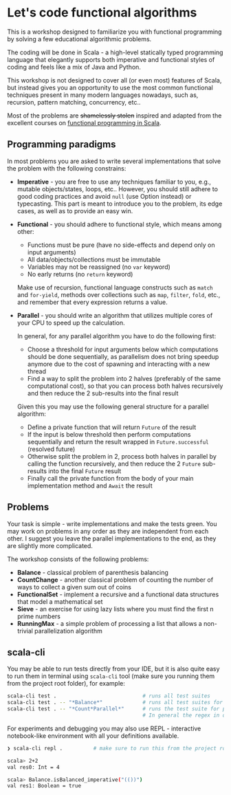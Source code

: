 # Let's code functional algorithms

This is a workshop designed to familiarize you with functional programming by solving a few educational algorithmic problems.

The coding will be done in Scala - a high-level statically typed programming language that elegantly supports both imperative and functional styles of coding and feels like a mix of Java and Python.

This workshop is not designed to cover all (or even most) features of Scala, but instead gives you an opportunity to use the most common functional techniques present in many modern languages nowadays, such as, recursion, pattern matching, concurrency, etc..

Most of the problems are ~~shamelessly stolen~~ inspired and adapted from the excellent courses on [functional programming in Scala](https://www.coursera.org/specializations/scala).


## Programming paradigms

In most problems you are asked to write several implementations that solve the problem with the following constrains:

  - **Imperative** - you are free to use any techniques familiar to you, e.g., mutable objects/states, loops, etc..
    However, you should still adhere to good coding practices and avoid `null` (use Option instead) or typecasting.
    This part is meant to introduce you to the problem, its edge cases, as well as to provide an easy win.

  - **Functional** - you should adhere to functional style, which means among other:
    - Functions must be pure (have no side-effects and depend only on input arguments)
    - All data/objects/collections must be immutable
    - Variables may not be reassigned (no `var` keyword)
    - No early returns (no `return` keyword)
    
    Make use of recursion, functional language constructs such as `match` and `for-yield`, methods over collections such as `map`, `filter`, `fold`, etc., and remember that every expression returns a value.

  - **Parallel** - you should write an algorithm that utilizes multiple cores of your CPU to speed up the calculation.
    
    In general, for any parallel algorithm you have to do the following first:
    - Choose a threshold for input arguments below which computations should be done sequentially, as parallelism does not bring speedup anymore due to the cost of spawning and interacting with a new thread
    - Find a way to split the problem into 2 halves (preferably of the same computational cost), so that you can process both halves recursively and then reduce the 2 sub-results into the final result

    Given this you may use the following general structure for a parallel algorithm: 
    - Define a private function that will return `Future` of the result
    - If the input is below threshold then perform computations sequentially and return the result wrapped in `Future.successful` (resolved future)
    - Otherwise split the problem in 2, process both halves in parallel by calling the function recursively, and then reduce the 2 `Future` sub-results into the final `Future` result
    - Finally call the private function from the body of your main implementation method and `Await` the result


## Problems

Your task is simple - write implementations and make the tests green.
You may work on problems in any order as they are independent from each other.
I suggest you leave the parallel implementations to the end, as they are slightly more complicated.

The workshop consists of the following problems:
  - **Balance** - classical problem of parenthesis balancing
  - **CountChange** - another classical problem of counting the number of ways to collect a given sum out of coins
  - **FunctionalSet** - implement a recursive and a functional data structures that model a mathematical set
  - **Sieve** - an exercise for using lazy lists where you must find the first n prime numbers
  - **RunningMax** - a simple problem of processing a list that allows a non-trivial parallelization algorithm


## scala-cli

You may be able to run tests directly from your IDE, but it is also quite easy to run them in terminal using `scala-cli` tool (make sure you running them from the project root folder), for example:
```bash
scala-cli test .                            # runs all test suites
scala-cli test . -- "*Balance*"             # runs all test suites for Balance problem
scala-cli test . -- "*Count*Parallel*"      # runs the test suite for parallel solution of CountChange problem
                                            # In general the regex in quotes is used to match test suite names
```
For experiments and debugging you may also use REPL - interactive notebook-like environment with all your definitions available.
```bash
❯ scala-cli repl .          # make sure to run this from the project root

scala> 2+2
val res0: Int = 4

scala> Balance.isBalanced_imperative("(())")
val res1: Boolean = true
```
